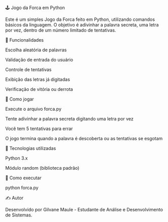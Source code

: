 🕹️ Jogo da Forca em Python

Este é um simples Jogo da Forca feito em Python, utilizando comandos básicos da linguagem. O objetivo é adivinhar a palavra secreta, uma letra por vez, dentro de um número limitado de tentativas.

📌 Funcionalidades

Escolha aleatória de palavras

Validação de entrada do usuário

Controle de tentativas

Exibição das letras já digitadas

Verificação de vitória ou derrota

🚀 Como jogar

Execute o arquivo forca.py

Tente adivinhar a palavra secreta digitando uma letra por vez

Você tem 5 tentativas para errar

O jogo termina quando a palavra é descoberta ou as tentativas se esgotam

🧠 Tecnologias utilizadas

Python 3.x

Módulo random (biblioteca padrão)

📁 Como executar

python forca.py

✍️ Autor

Desenvolvido por Gilvane Maule - Estudante de Análise e Desenvolvimento de Sistemas.
